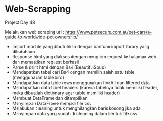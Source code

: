 # Web-Scrapping
Project Day 48

Melakukan web scraping 
url : https://www.petsecure.com.au/pet-care/a-guide-to-worldwide-pet-ownership/

- Import module yang dibutuhkan dengan bantuan import library yang dibutuhkan
- Response html yang diakses dengan mengirim request ke halaman web dan memastikan request berhasil
- Parse & print html dengan Bs4 (BeautifulSoup)
- Mendapatkan tabel dari Bs4 dengan memilih salah satu table (menggunakan table bird)
- Mendapatkan data table rows menggunakan findAll dan filtered data
- Mendapatkan data tabel headers (karena tabelnya tidak memiliki header, maka dibuatlah dictionary agar table memiliki header)
- Membuat DataFrame dan ditampilkan
- Menyimpan DataFrame menjadi file csv
- Melakukan cleaning untuk menghilangkan baris kosong jika ada
- Menyimpan data yang sudah di cleaning dalam bentuk file csv
